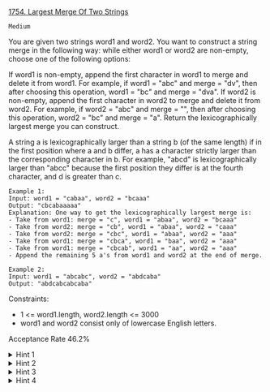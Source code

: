 [1754. Largest Merge Of Two Strings](https://leetcode.com/problems/largest-merge-of-two-strings/description/)

`Medium`

You are given two strings word1 and word2. You want to construct a string merge in the following way: while either word1 or word2 are non-empty, choose one of the following options:

If word1 is non-empty, append the first character in word1 to merge and delete it from word1.
For example, if word1 = "abc" and merge = "dv", then after choosing this operation, word1 = "bc" and merge = "dva".
If word2 is non-empty, append the first character in word2 to merge and delete it from word2.
For example, if word2 = "abc" and merge = "", then after choosing this operation, word2 = "bc" and merge = "a".
Return the lexicographically largest merge you can construct.

A string a is lexicographically larger than a string b (of the same length) if in the first position where a and b differ, a has a character strictly larger than the corresponding character in b. For example, "abcd" is lexicographically larger than "abcc" because the first position they differ is at the fourth character, and d is greater than c.

```
Example 1:
Input: word1 = "cabaa", word2 = "bcaaa"
Output: "cbcabaaaaa"
Explanation: One way to get the lexicographically largest merge is:
- Take from word1: merge = "c", word1 = "abaa", word2 = "bcaaa"
- Take from word2: merge = "cb", word1 = "abaa", word2 = "caaa"
- Take from word2: merge = "cbc", word1 = "abaa", word2 = "aaa"
- Take from word1: merge = "cbca", word1 = "baa", word2 = "aaa"
- Take from word1: merge = "cbcab", word1 = "aa", word2 = "aaa"
- Append the remaining 5 a's from word1 and word2 at the end of merge.

Example 2:
Input: word1 = "abcabc", word2 = "abdcaba"
Output: "abdcabcabcaba"
``` 

Constraints:

- 1 <= word1.length, word2.length <= 3000
- word1 and word2 consist only of lowercase English letters.

Acceptance Rate
46.2%

<details>
<summary>Hint 1</summary>

Build the result character by character. At each step, you choose a character from one of the two strings.

</details>

<details>
<summary>Hint 2</summary>

If the next character of the first string is larger than that of the second string, or vice versa, it's optimal to use the larger one.

</details>

<details>
<summary>Hint 3</summary>

If both are equal, think of a criteria that lets you decide which string to consume the next character from.

</details>

<details>
<summary>Hint 4</summary>

You should choose the next character from the larger string.

</details>
